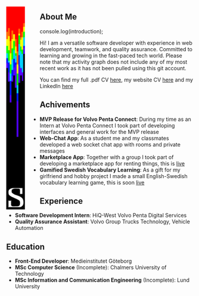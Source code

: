 <p align="center">
  <img alt="YOUR-ALT-TEXT" src="/bar4.png" align="left" width="50px" style="padding-right: 40px">
  
  ## About Me
  
  console.log(introduction);
  >
   Hi! I am a versatile software developer with experience in web development, teamwork, and quality assurance. Committed to learning and growing in the fast-paced tech world. 
   Please note that my activity graph does not include any of my most recent work as it has not been pulled using this git account. 
  > 
  You can find my full .pdf CV [here](/CV%202024.pdf), my website CV [here](https://vacannot.github.io/CV/) and my LinkedIn [here](https://www.linkedin.com/in/simon-e-51a54b80/)

## Achivements

- **MVP Release for Volvo Penta Connect**: During my time as an Intern at Volvo Penta Connect I took part of developing interfaces and general work for the MVP release
- **Web-Chat App**: As a student me and my classmates developed a web socket chat app with rooms and private messages
- **Marketplace App**: Together with a group I took part of developing a marketplace app for renting things, this is [live](https://pinkrent-6a7wj2g2l-vacannot.vercel.app/)
- **Gamified Swedish Vocabulary Learning**: As a gift for my girlfriend and hobby project I made a small English-Swedish vocabulary learning game, this is soon [live](https://swetree.vercel.app/)

## Experience

- **Software Development Intern**: HiQ-West Volvo Penta Digital Services
- **Quality Assurance Assistant**: Volvo Group Trucks Technology, Vehicle Automation

## Education

- **Front-End Developer**: Medieinstitutet Göteborg
- **MSc Computer Science** (Incomplete): Chalmers University of Technology
- **MSc Information and Communication Engineering** (Incomplete): Lund University
</p>
